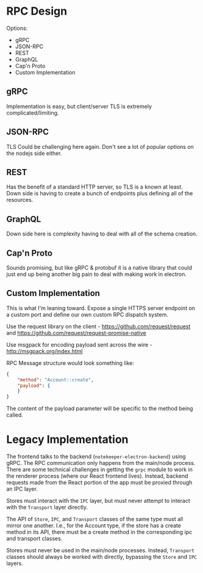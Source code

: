 # RPC Design

Options:
* gRPC
* JSON-RPC
* REST
* GraphQL
* Cap'n Proto
* Custom Implementation


## gRPC

Implementation is easy, but client/server TLS is extremely complicated/limiting.


## JSON-RPC

TLS Could be challenging here again.  Don't see a lot of popular options on the 
nodejs side either.


## REST

Has the benefit of a standard HTTP server, so TLS is a known at least. Down side
is having to create a bunch of endpoints plus defining all of the resources.


## GraphQL

Down side here is complexity having to deal with all of the schema creation.


## Cap'n Proto

Sounds promising, but like gRPC & protobuf it is a native library that could just
end up being another big pain to deal with making work in electron.



## Custom Implementation

This is what I'm leaning toward.  Expose a single HTTPS server endpoint on a custom
port and define our own custom RPC dispatch system.

Use the request library on the client - https://github.com/request/request and 
https://github.com/request/request-promise-native


Use msgpack for encoding payload sent across the wire - http://msgpack.org/index.html

RPC Message structure would look something like:

```json
{
    "method": "Account::create",
    "payload": {
    }
}
```

The content of the payload parameter will be specific to the method being called.


# Legacy Implementation

The frontend talks to the backend (`notekeeper-electron-backend`) using gRPC.
The RPC communication only happens from the main/node process.  There are some
technical challenges in getting the `grpc` module to work in the renderer
process (where our React frontend lives).  Instead, backend requests made from
the React portion of the app must be proxied through an IPC layer.

Stores must interact with the `IPC` layer, but must never attempt to interact
with the `Transport` layer directly.

The API of `Store`, `IPC`, and `Transport` classes of the same type must all
mirror one another. I.e., for the Account type, if the store has a create
method in its API, there must be a create method in the corresponding ipc and
transport classes.

Stores must never be used in the main/node processes.  Instead, `Transport`
classes should always be worked with directly, bypassing the `Store` and `IPC`
layers.

